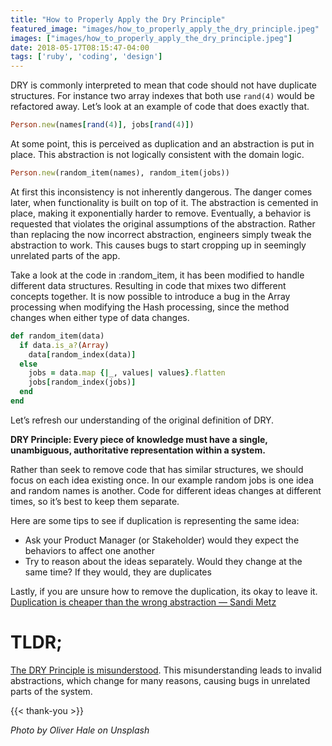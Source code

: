 ```yaml
---
title: "How to Properly Apply the Dry Principle"
featured_image: "images/how_to_properly_apply_the_dry_principle.jpeg"
images: ["images/how_to_properly_apply_the_dry_principle.jpeg"]
date: 2018-05-17T08:15:47-04:00
tags: ['ruby', 'coding', 'design']
---
```


DRY is commonly interpreted to mean that code should not have duplicate structures. For instance two array indexes that both use `rand(4)` would be refactored away. Let’s look at an example of code that does exactly that.

```ruby
Person.new(names[rand(4)], jobs[rand(4)])
```

At some point, this is perceived as duplication and an abstraction is put in place. This abstraction is not logically consistent with the domain logic.

```ruby
Person.new(random_item(names), random_item(jobs))
```

At first this inconsistency is not inherently dangerous. The danger comes later, when functionality is built on top of it. The abstraction is cemented in place, making it exponentially harder to remove. Eventually, a behavior is requested that violates the original assumptions of the abstraction. Rather than replacing the now incorrect abstraction, engineers simply tweak the abstraction to work. This causes bugs to start cropping up in seemingly unrelated parts of the app.

Take a look at the code in :random_item, it has been modified to handle different data structures. Resulting in code that mixes two different concepts together. It is now possible to introduce a bug in the Array processing when modifying the Hash processing, since the method changes when either type of data changes.

```ruby
def random_item(data)
  if data.is_a?(Array)
    data[random_index(data)]
  else 
    jobs = data.map {|_, values| values}.flatten
    jobs[random_index(jobs)]
  end
end
```

Let’s refresh our understanding of the original definition of DRY.

**DRY Principle: Every piece of knowledge must have a single, unambiguous, authoritative representation within a system.**

Rather than seek to remove code that has similar structures, we should focus on each idea existing once. In our example random jobs is one idea and random names is another. Code for different ideas changes at different times, so it’s best to keep them separate.

Here are some tips to see if duplication is representing the same idea:

- Ask your Product Manager (or Stakeholder) would they expect the behaviors to affect one another
- Try to reason about the ideas separately. Would they change at the same time? If they would, they are duplicates

Lastly, if you are unsure how to remove the duplication, its okay to leave it. [Duplication is cheaper than the wrong abstraction — Sandi Metz](https://www.sandimetz.com/blog/2016/1/20/the-wrong-abstraction)

# TLDR;
[The DRY Principle is misunderstood](/posts/dont-repeat-yourself-is-misunderstood/). This misunderstanding leads to invalid abstractions, which change for many reasons, causing bugs in unrelated parts of the system.

{{< thank-you >}}

*Photo by Oliver Hale on Unsplash*